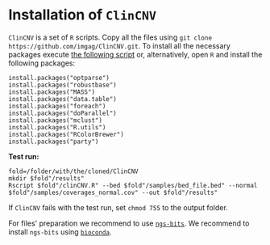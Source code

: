 # Installation of `ClinCNV`

`ClinCNV` is a set of `R` scripts.  Copy all the files using `git clone https://github.com/imgag/ClinCNV.git`. To install all the necessary packages execute [the following script](https://github.com/imgag/megSAP/blob/master/data/install_deps_clincnv.R) or, alternatively, open `R` and install the following packages:

```
install.packages("optparse")
install.packages("robustbase")
install.packages("MASS")
install.packages("data.table")
install.packages("foreach")
install.packages("doParallel")
install.packages("mclust")
install.packages("R.utils")
install.packages("RColorBrewer")
install.packages("party")
```


**Test run:**
```
fold=/folder/with/the/cloned/ClinCNV
mkdir $fold"/results"
Rscript $fold"/clinCNV.R" --bed $fold"/samples/bed_file.bed" --normal $fold"/samples/coverages_normal.cov" --out $fold"/results"
```

If `ClinCNV` fails with the test run, set `chmod 755` to the output folder.


For files' preparation we recommend to use [`ngs-bits`](https://github.com/imgag/ngs-bits). We recommend to install `ngs-bits` using [`bioconda`](https://github.com/imgag/ngs-bits/blob/master/doc/install_bioconda.md). 

